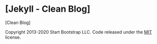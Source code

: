 # [Jekyll - Clean Blog]

[Clean Blog]

Copyright 2013-2020 Start Bootstrap LLC. Code released under the [MIT](https://github.com/StartBootstrap/jekyll-clean-blog/blob/gh-pages/LICENSE) license.
